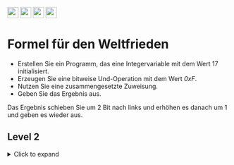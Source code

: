 <a href="https://github.com/hshf1/VorlesungC/discussions/categories/02_übungsaufgaben"><img src="https://img.shields.io/badge/Aufgaben-Q%26A-informational?logo=c" height="25"/></a>
<a href="https://github.com/hshf1/VorlesungC/discussions"><img src="https://img.shields.io/badge/Allgemein-Q%26A-informational?logo=github" height="25"/></a>
<a href="https://github.com/hshf1/VorlesungC/discussions/categories/05_umfragen"><img src="https://img.shields.io/badge/Aufgabe_bewerten-informational?logo=c" height="25"/></a>
<a href="https://moodle.hs-hannover.de/course/view.php?id=20976"><img src="https://img.shields.io/badge/Quizfragen-orange?logo=c" height="25"/></a>

# Formel für den Weltfrieden

- Erstellen Sie ein Programm, das eine Integervariable mit dem Wert 17 initialisiert.
- Erzeugen Sie eine bitweise Und-Operation mit dem Wert _0xF_. 
- Nutzen Sie eine zusammengesetzte Zuweisung.
- Geben Sie das Ergebnis aus.

Das Ergebnis schieben Sie um 2 Bit nach links und erhöhen es danach um 1 und geben es wieder aus.

## Level 2
<details>
<summary>Click to expand</summary>
  
Lösen Sie jetzt die Rechenoperation noch einmal mit nur einer Zeile Code.
Ersetzen Sie in Ihrer Formel den Shift-Operator durch eine arithmetische Operation.

Liefert diese Alternative für alle Zahlen das gleiche Ergebnis? Diskutieren Sie.
</details>
